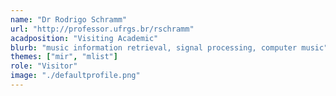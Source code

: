 ```yaml
---
name: "Dr Rodrigo Schramm"
url: "http://professor.ufrgs.br/rschramm"
acadposition: "Visiting Academic"
blurb: "music information retrieval, signal processing, computer music"
themes: ["mir", "mlist"]
role: "Visitor"
image: "./defaultprofile.png"
---
```

